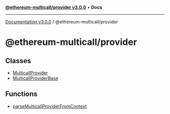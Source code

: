 [**@ethereum-multicall/provider v3.0.0**](README.md) • **Docs**

***

[Documentation v3.0.0](../../packages.md) / @ethereum-multicall/provider

# @ethereum-multicall/provider

## Classes

- [MulticallProvider](classes/MulticallProvider.md)
- [MulticallProviderBase](classes/MulticallProviderBase.md)

## Functions

- [parseMulticallProviderFromContext](functions/parseMulticallProviderFromContext.md)

